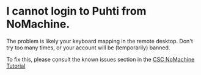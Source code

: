 # I cannot login to Puhti from NoMachine.

The problem is likely your keyboard mapping in the remote desktop. Don't try too many times, or your account will be (temporarily) banned.

To fix this, please consult the known issues section in the [CSC NoMachine Tutorial]

  [CSC NoMachine Tutorial]: ../support/tutorials/nomachine-usage.md
